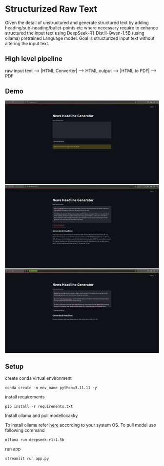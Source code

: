 # Structurized Raw Text

Given the detail of unstructured and generate structured text by adding heading/sub-heading/bullet-points etc where necessary require to enhance structured the input text using DeepSeek-R1-Distill-Qwen-1.5B (using ollama) pretrained Language model. Goal is structurized input text without altering the input text.

## High level pipeline    
raw input text -->  |HTML Converter| --> HTML output -->  |HTML to PDF| --> PDF
                    
## Demo
![alt text](demo/1.png)
![alt text](demo/2.png)
![alt text](demo/3.png)
## Setup
create conda virtual environment
```
conda create -n env_name python=3.11.11 -y
```
install requirements
```
pip install -r requirements.txt
```
Install ollama and pull modellocakky

To install ollama refer [here](https://ollama.com/download) according to your system OS.
To pull model use following command
```
ollama run deepseek-r1:1.5b
```

run app
```
streamlit run app.py
```